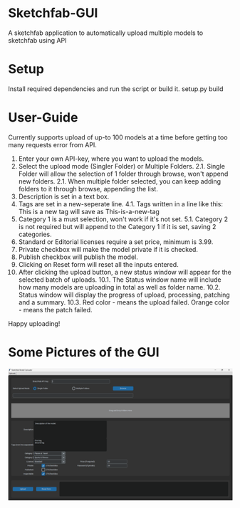 # Sketchfab-GUI
A sketchfab application to automatically upload multiple models to sketchfab using API

# Setup
Install required dependencies and run the script or build it.
setup.py build

# User-Guide
Currently supports upload of up-to 100 models at a time before getting too many requests error from API.
1. Enter your own API-key, where you want to upload the models.
2. Select the upload mode (Singler Folder) or Multiple Folders.
2.1. Single Folder will allow the selection of 1 folder through browse, won't append new folders.
2.1. When multiple folder selected, you can keep adding folders to it through browse, appending the list.
3. Description is set in a text box.
4. Tags are set in a new-seperate line.
4.1. Tags written in a line like this: This is a new tag will save as This-is-a-new-tag
5. Category 1 is a must selection, won't work if it's not set.
5.1. Category 2 is not required but will append to the Category 1 if it is set, saving 2 categories.
6. Standard or Editorial licenses require a set price, minimum is 3.99.
7. Private checkbox will make the model private if it is checked.
8. Publish checkbox will publish the model.
9. Clicking on Reset form will reset all the inputs entered.
10. After clicking the upload button, a new status window will appear for the selected batch of uploads.
10.1. The Status window name will include how many models are uploading in total as well as folder name.
10.2. Status window will display the progress of upload, processing, patching and a summary.
10.3. Red color - means the upload failed. Orange color - means the patch failed.

Happy uploading!

# Some Pictures of the GUI

![alt text](https://github.com/KarolisJasad/Sketchfab-GUI/blob/main/SketchfabMainText.png?raw=true)
